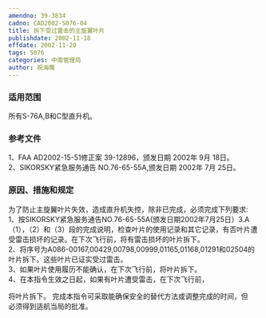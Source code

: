 ```yaml
---
amendno: 39-3834  
cadno: CAD2002-S076-04  
title: 拆下受过雷击的主旋翼叶片  
publishdate: 2002-11-18  
effdate: 2002-11-20  
tags: S076  
categories: 中南管理局  
author: 祝海鹰  
---
```

  
### 适用范围  
所有S-76A,B和C型直升机。  
  
<!--more-->  
### 参考文件  
1、FAA AD2002-15-51修正案 39-12896，颁发日期 2002年 9月 18日。  
 2、SIKORSKY紧急服务通告 NO.76-65-55A,颁发日期 2002年 7月 25日。  
  
### 原因、措施和规定  
为了防止主旋翼叶片失效，造成直升机失控，除非已完成，必须完成下列要求:  
    1、按SIKORSKY紧急服务通告NO.76-65-55A(颁发日期2002年7月25日）3.A（1），（2）和（3）段的完成说明，检查叶片的使用记录和其它记录，有否叶片遭受雷击损坏的记录。在下次飞行前，将有雷击损坏的叶片拆下。  
    2、将序号为A086-00167,00429,00798,00999,01165,01168,01291和02504的叶片拆下。这些叶片已证实受过雷击。  
    3、如果叶片使用履历不能确认，在下次飞行前，将叶片拆下。  
    4、在本指令生效之日起，如果有叶片遭受雷击，在下次飞行前，  
  
将叶片拆下。     完成本指令可采取能确保安全的替代方法或调整完成的时间，但  
必须得到适航当局的批准。  
